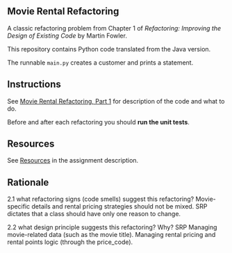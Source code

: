 ## Movie Rental Refactoring

A classic refactoring problem from Chapter 1 of
_Refactoring: Improving the Design of Existing Code_ by Martin Fowler.  

This repository contains Python code translated from the Java version.

The runnable `main.py` creates a customer and prints a statement.


## Instructions

See [Movie Rental Refactoring, Part 1](https://cpske.github.io/ISP/assignment/movierental/movierental-part1) for description of the code and what to do.

Before and after each refactoring you should **run the unit tests**.

## Resources

See [Resources](https://cpske.github.io/ISP/assignment/movierental/movierental-part1#resources) in the assignment description.

## Rationale
2.1 what refactoring signs (code smells) suggest this refactoring?
Movie-specific details and rental pricing strategies should not be mixed. 
SRP dictates that a class should have only one reason to change.

2.2 what design principle suggests this refactoring? Why?
SRP
Managing movie-related data (such as the movie title).
Managing rental pricing and rental points logic (through the price_code).